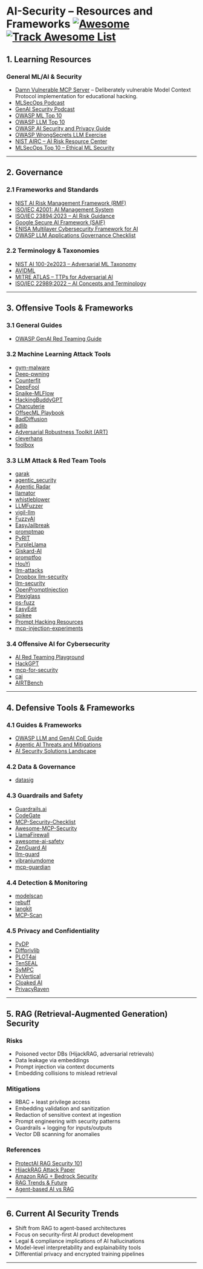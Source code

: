 # AI-Security – Resources and Frameworks [![Awesome](https://cdn.rawgit.com/sindresorhus/awesome/d7305f38d29fed78fa85652e3a63e154dd8e8829/media/badge.svg)](https://github.com/sindresorhus/awesome) [![Track Awesome List](https://www.trackawesomelist.com/badge.svg)](https://www.trackawesomelist.com/ottosulin/awesome-ai-security)
## 1. Learning Resources

### General ML/AI & Security
- [Damn Vulnerable MCP Server](https://github.com/harishsg993010/damn-vulnerable-MCP-server) – Deliberately vulnerable Model Context Protocol implementation for educational hacking.
- [MLSecOps Podcast](https://mlsecops.com/podcast)
- [GenAI Security Podcast](https://podcasts.apple.com/ph/podcast/the-genai-security-podcast/id1782916580)
- [OWASP ML Top 10](https://owasp.org/www-project-machine-learning-security-top-10/)
- [OWASP LLM Top 10](https://owasp.org/www-project-top-10-for-large-language-model-applications/)
- [OWASP AI Security and Privacy Guide](https://owasp.org/www-project-ai-security-and-privacy-guide/)
- [OWASP WrongSecrets LLM Exercise](https://wrongsecrets.herokuapp.com/challenge/32)
- [NIST AIRC – AI Risk Resource Center](https://airc.nist.gov/Home)
- [MLSecOps Top 10 – Ethical ML Security](https://ethical.institute/security.html)

---

## 2. Governance

### 2.1 Frameworks and Standards
- [NIST AI Risk Management Framework (RMF)](https://airc.nist.gov/AI_RMF_Knowledge_Base/AI_RMF)
- [ISO/IEC 42001: AI Management System](https://www.iso.org/standard/81230.html)
- [ISO/IEC 23894:2023 – AI Risk Guidance](https://www.iso.org/standard/77304.html)
- [Google Secure AI Framework (SAIF)](https://blog.google/technology/safety-security/introducing-googles-secure-ai-framework/)
- [ENISA Multilayer Cybersecurity Framework for AI](https://www.enisa.europa.eu/publications/multilayer-framework-for-good-cybersecurity-practices-for-ai)
- [OWASP LLM Applications Governance Checklist](https://genai.owasp.org/resource/llm-applications-cybersecurity-and-governance-checklist-english/)

### 2.2 Terminology & Taxonomies
- [NIST AI 100-2e2023 – Adversarial ML Taxonomy](https://csrc.nist.gov/publications/detail/white-paper/2023/03/08/adversarial-machine-learning-taxonomy-and-terminology/draft)
- [AVIDML](https://avidml.org/taxonomy/)
- [MITRE ATLAS – TTPs for Adversarial AI](https://atlas.mitre.org/)
- [ISO/IEC 22989:2022 – AI Concepts and Terminology](https://www.iso.org/standard/74296.html)

---

## 3. Offensive Tools & Frameworks

### 3.1 General Guides
- [OWASP GenAI Red Teaming Guide](https://genai.owasp.org/initiatives/#ai-redteaming)

### 3.2 Machine Learning Attack Tools
- [gym-malware](https://github.com/endgameinc/gym-malware)
- [Deep-pwning](https://github.com/cchio/deep-pwning)
- [Counterfit](https://github.com/Azure/counterfit)
- [DeepFool](https://github.com/lts4/deepfool)
- [Snaike-MLFlow](https://github.com/protectai/Snaike-MLflow)
- [HackingBuddyGPT](https://github.com/ipa-lab/hackingBuddyGPT)
- [Charcuterie](https://github.com/moohax/Charcuterie)
- [OffsecML Playbook](https://wiki.offsecml.com)
- [BadDiffusion](https://github.com/IBM/BadDiffusion)
- [adlib](https://github.com/vu-aml/adlib)
- [Adversarial Robustness Toolkit (ART)](https://research.ibm.com/projects/adversarial-robustness-toolbox)
- [cleverhans](https://github.com/cleverhans-lab/cleverhans)
- [foolbox](https://github.com/bethgelab/foolbox)

### 3.3 LLM Attack & Red Team Tools
- [garak](https://github.com/leondz/garak)
- [agentic_security](https://github.com/msoedov/agentic_security/)
- [Agentic Radar](https://github.com/splx-ai/agentic-radar)
- [llamator](https://github.com/LLAMATOR-Core/llamator)
- [whistleblower](https://github.com/Repello-AI/whistleblower)
- [LLMFuzzer](https://github.com/mnns/LLMFuzzer)
- [vigil-llm](https://github.com/deadbits/vigil-llm)
- [FuzzyAI](https://github.com/cyberark/FuzzyAI)
- [EasyJailbreak](https://github.com/EasyJailbreak/EasyJailbreak)
- [promptmap](https://github.com/utkusen/promptmap)
- [PyRIT](https://github.com/Azure/PyRIT)
- [PurpleLlama](https://github.com/meta-llama/PurpleLlama)
- [Giskard-AI](https://github.com/Giskard-AI/giskard)
- [promptfoo](https://github.com/promptfoo/promptfoo)
- [HouYi](https://github.com/LLMSecurity/HouYi)
- [llm-attacks](https://github.com/llm-attacks/llm-attacks)
- [Dropbox llm-security](https://github.com/dropbox/llm-security)
- [llm-security](https://github.com/greshake/llm-security)
- [OpenPromptInjection](https://github.com/liu00222/Open-Prompt-Injection)
- [Plexiglass](https://github.com/safellama/plexiglass)
- [ps-fuzz](https://github.com/prompt-security/ps-fuzz)
- [EasyEdit](https://github.com/zjunlp/EasyEdit)
- [spikee](https://github.com/WithSecureLabs/spikee)
- [Prompt Hacking Resources](https://github.com/PromptLabs/Prompt-Hacking-Resources)
- [mcp-injection-experiments](https://github.com/invariantlabs-ai/mcp-injection-experiments)

### 3.4 Offensive AI for Cybersecurity
- [AI Red Teaming Playground](https://github.com/microsoft/AI-Red-Teaming-Playground-Labs)
- [HackGPT](https://github.com/NoDataFound/hackGPT)
- [mcp-for-security](https://github.com/cyproxio/mcp-for-security)
- [cai](https://github.com/aliasrobotics/cai)
- [AIRTBench](https://github.com/dreadnode/AIRTBench-Code)

---

## 4. Defensive Tools & Frameworks

### 4.1 Guides & Frameworks
- [OWASP LLM and GenAI CoE Guide](https://genai.owasp.org/resource/llm-and-generative-ai-security-center-of-excellence-guide/)
- [Agentic AI Threats and Mitigations](https://genai.owasp.org/resource/agentic-ai-threats-and-mitigations/)
- [AI Security Solutions Landscape](https://genai.owasp.org/ai-security-solutions-landscape/)

### 4.2 Data & Governance
- [datasig](https://github.com/trailofbits/datasig)

### 4.3 Guardrails and Safety
- [Guardrails.ai](https://shreyar.github.io/guardrails/)
- [CodeGate](https://codegate.ai)
- [MCP-Security-Checklist](https://github.com/slowmist/MCP-Security-Checklist)
- [Awesome-MCP-Security](https://github.com/Puliczek/awesome-mcp-security)
- [LlamaFirewall](https://github.com/meta-llama/PurpleLlama/tree/main/LlamaFirewall)
- [awesome-ai-safety](https://github.com/hari-sikchi/awesome-ai-safety)
- [ZenGuard AI](https://github.com/ZenGuard-AI/fast-llm-security-guardrails)
- [llm-guard](https://github.com/protectai/llm-guard)
- [vibraniumdome](https://github.com/genia-dev/vibraniumdome)
- [mcp-guardian](https://github.com/eqtylab/mcp-guardian/)

### 4.4 Detection & Monitoring
- [modelscan](https://github.com/protectai/modelscan)
- [rebuff](https://github.com/woop/rebuff)
- [langkit](https://github.com/whylabs/langkit)
- [MCP-Scan](https://github.com/invariantlabs-ai/mcp-scan)

### 4.5 Privacy and Confidentiality
- [PyDP](https://github.com/OpenMined/PyDP)
- [Diffprivlib](https://github.com/IBM/differential-privacy-library)
- [PLOT4ai](https://plot4.ai/)
- [TenSEAL](https://github.com/OpenMined/TenSEAL)
- [SyMPC](https://github.com/OpenMined/SyMPC)
- [PyVertical](https://github.com/OpenMined/PyVertical)
- [Cloaked AI](https://ironcorelabs.com/products/cloaked-ai/)
- [PrivacyRaven](https://github.com/trailofbits/PrivacyRaven)

---

## 5. RAG (Retrieval-Augmented Generation) Security

### Risks
- Poisoned vector DBs (HijackRAG, adversarial retrievals)
- Data leakage via embeddings
- Prompt injection via context documents
- Embedding collisions to mislead retrieval

### Mitigations
- RBAC + least privilege access
- Embedding validation and sanitization
- Redaction of sensitive context at ingestion
- Prompt engineering with security patterns
- Guardrails + logging for inputs/outputs
- Vector DB scanning for anomalies

### References
- [ProtectAI RAG Security 101](https://protectai.com/blog/rag-security-101)
- [HijackRAG Attack Paper](https://arxiv.org/abs/2410.22832)
- [Amazon RAG + Bedrock Security](https://aws.amazon.com/blogs/machine-learning/protect-sensitive-data-in-rag-applications-with-amazon-bedrock/)
- [RAG Trends & Future](https://www.signitysolutions.com/blog/trends-in-active-retrieval-augmented-generation)
- [Agent-based AI vs RAG](https://www.techradar.com/pro/rag-is-dead-why-enterprises-are-shifting-to-agent-based-ai-architectures)

---

## 6. Current AI Security Trends

- Shift from RAG to agent-based architectures
- Focus on security-first AI product development
- Legal & compliance implications of AI hallucinations
- Model-level interpretability and explainability tools
- Differential privacy and encrypted training pipelines

---

